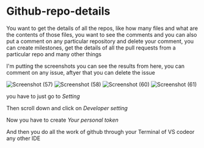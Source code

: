 # Github-repo-details
You want to get the details of all the repos, like how many files and what are the contents of those files, you want to see the comments and you can also put a comment on any particular repository and delete your comment, you can create milestones, get the details of all the pull requests from a particular repo and many other things

I'm putting the screenshots you can see the results from here, you can comment on any issue, aftyer that you can delete the issue 

![Screenshot (57)](https://user-images.githubusercontent.com/80219842/175396149-93f57bb0-dffb-446d-b7d8-a12d4c671c64.png)
![Screenshot (58)](https://user-images.githubusercontent.com/80219842/175396152-18f284a2-c65a-4bd6-b337-abbef5deb3b0.png)
![Screenshot (60)](https://user-images.githubusercontent.com/80219842/175396160-1842de61-8cd0-47bd-a3f4-c445028d2aa6.png)
![Screenshot (61)](https://user-images.githubusercontent.com/80219842/175396170-bd63aeb0-6422-4902-96f1-3d976f06e66d.png)


you have to just go to *Setting*


Then scroll down and click on *Developer setting*


Now you have to create *Your personal token*


And then you do all the work of github through your Terminal of VS codeor any other IDE
